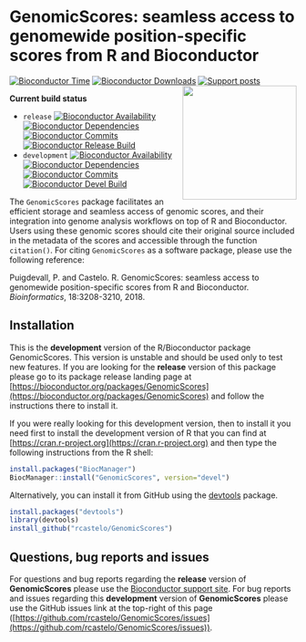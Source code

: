 # GenomicScores: seamless access to genomewide position-specific scores from R and Bioconductor

[![Bioconductor Time](https://bioconductor.org/shields/years-in-bioc/GenomicScores.svg)](https://bioconductor.org/packages/release/bioc/html/GenomicScores.html "How long has been GenomicScores in a release of Bioconductor")
[![Bioconductor Downloads](https://bioconductor.org/shields/downloads/release/GenomicScores.svg)](https://bioconductor.org/packages/stats/bioc/GenomicScores.html "Ranking by number of downloads. A lower number means the package is downloaded more frequently. Determined within a package type (software, experiment, annotation, workflow) and uses the number of distinct IPs for the last 12 months")
[![Support posts](https://bioconductor.org/shields/posts/GenomicScores.svg)](https://support.bioconductor.org/t/GenomicScores/ "Support site activity on GenomicScores, last 6 months: tagged questions/avg. answers per question/avg. comments per question/accepted answers, or 0 if no tagged posts.")
<img align="right" src="https://raw.githubusercontent.com/Bioconductor/BiocStickers/master/GenomicScores/GenomicScores.png" height="200"/>

**Current build status**
- `release` [![Bioconductor Availability](https://bioconductor.org/shields/availability/release/GenomicScores.svg)](https://bioconductor.org/packages/release/bioc/html/GenomicScores.html#archives "Whether GenomicScores release is available on all platforms") 
[![Bioconductor Dependencies](https://bioconductor.org/shields/dependencies/release/GenomicScores.svg)](https://bioconductor.org/packages/release/bioc/html/GenomicScores.html#since "Number of recursive dependencies needed to install package")
[![Bioconductor Commits](https://bioconductor.org/shields/lastcommit/release/bioc/GenomicScores.svg)](https://bioconductor.org/checkResults/devel/bioc-LATEST/GenomicScores "Time since last commit, possible values: today, < 1 week, < 1 month, < 3 months, since release, before release")
[![Bioconductor Release Build](https://bioconductor.org/shields/build/release/bioc/GenomicScores.svg)](https://bioconductor.org/checkResults/release/bioc-LATEST/GenomicScores/ "Bioconductor release build")
- `development` [![Bioconductor Availability](https://bioconductor.org/shields/availability/devel/GenomicScores.svg)](https://bioconductor.org/packages/devel/bioc/html/GenomicScores.html#archives "Whether GenomicScores devel is available on all platforms") 
[![Bioconductor Dependencies](https://bioconductor.org/shields/dependencies/devel/GenomicScores.svg)](https://bioconductor.org/packages/devel/bioc/html/GenomicScores.html#since "Number of recursive dependencies needed to install package")
[![Bioconductor Commits](https://bioconductor.org/shields/lastcommit/devel/bioc/GenomicScores.svg)](https://bioconductor.org/checkResults/devel/bioc-LATEST/GenomicScores "Time since last commit, possible values: today, < 1 week, < 1 month, < 3 months, since release, before release")
[![Bioconductor Devel Build](https://bioconductor.org/shields/build/devel/bioc/GenomicScores.svg)](https://bioconductor.org/checkResults/devel/bioc-LATEST/GenomicScores/ "Bioconductor devel build")

The `GenomicScores` package facilitates an efficient storage and seamless access of genomic scores, and their integration into genome analysis workflows on top of R and Bioconductor. Users using these genomic scores should cite their original source included in the metadata of the scores and accessible through the function `citation()`. For citing `GenomicScores` as a software package, please use the following reference:

   Puigdevall, P. and Castelo. R. GenomicScores: seamless access to genomewide position-specific scores from R and Bioconductor. _Bioinformatics_, 18:3208-3210, 2018.

## Installation

This is the __development__ version of the R/Bioconductor package GenomicScores. This version is unstable and should be used only to test new features. If you are looking for the __release__ version of this package please go to its package release landing page at [https://bioconductor.org/packages/GenomicScores](https://bioconductor.org/packages/GenomicScores) and follow the instructions there to install it.

If you were really looking for this development version, then to install it you
need first to install the development version of R that you can find at [https://cran.r-project.org](https://cran.r-project.org) and then type the following instructions from the R shell:

```r
install.packages("BiocManager")
BiocManager::install("GenomicScores", version="devel")
```

Alternatively, you can install it from GitHub using the [devtools](https://github.com/hadley/devtools "devtools") package.

```r
install.packages("devtools")
library(devtools)
install_github("rcastelo/GenomicScores")
```

## Questions, bug reports and issues

For questions and bug reports regarding the __release__ version of **GenomicScores**
please use the [Bioconductor support site](https://support.bioconductor.org "Bioconductor support site").
For bug reports and issues regarding this __development__ version of **GenomicScores**
please use the GitHub issues link at the top-right of this page
([https://github.com/rcastelo/GenomicScores/issues](https://github.com/rcastelo/GenomicScores/issues)).
